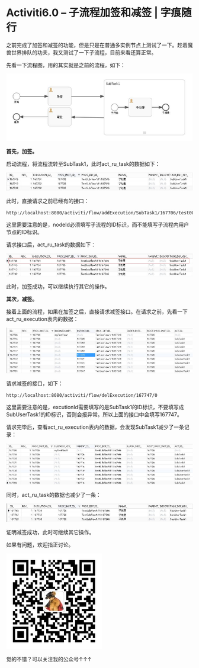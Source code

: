 # Activiti6.0 – 子流程加签和减签 | 字痕随行
之前完成了加签和减签的功能，但是只是在普通多实例节点上测试了一下。趁着魔兽世界排队的功夫，我又测试了一下子流程，目前来看还算正常。  

先看一下流程图，用的其实就是之前的流程，如下：

![image](../../images/Activiti6.0–子流程加签和减签/09b8449792a0806279f23206e67ceb4d.jpg)

**首先，加签。**  

启动流程，将流程流转至SubTask1，此时act\_ru\_task的数据如下：

![image](../../images/Activiti6.0–子流程加签和减签/1f0d8f52a7dfa54f61d9c8029b7ce21d.jpg)

此时，直接请求之前已经有的接口：

```Plain Text
http://localhost:8080/activiti/flow/addExecution/SubTask1/167706/test004

```
这里需要注意的是，nodeId必须填写子流程的ID标识，而不能填写子流程内用户节点的ID标识。



请求接口后，act\_ru\_task的数据如下：

![image](../../images/Activiti6.0–子流程加签和减签/612cab620ed7922550e709f507bfc5da.jpg)

此时，加签成功，可以继续执行其它的操作。

**其次，减签。**

接着上面的流程，如果在加签之后，直接请求减签接口。在请求之前，先看一下act\_ru\_execution表内的数据：

![image](../../images/Activiti6.0–子流程加签和减签/265c8a2cd15f6f18575e712dce3a62f0.jpg)

请求减签的接口，如下：

```Plain Text
http://localhost:8080/activiti/flow/delExecution/167747/0

```
这里需要注意的是，excutionId需要填写的是SubTask1的ID标识，不要填写成SubUserTask1的ID标识，否则会报异常。所以上面的接口中会填写167747。



请求完毕后，查看act\_ru\_execution表内的数据，会发现SubTask1减少了一条记录：

![image](../../images/Activiti6.0–子流程加签和减签/cac08ad6cecfe8aa05c4835b9a32a15a.jpg)

同时，act\_ru\_task的数据也减少了一条：

![image](../../images/Activiti6.0–子流程加签和减签/98d7e2b3e740bac1cad8a912c9d8af37.jpg)

证明减签成功，此时可继续其它操作。

如果有问题，欢迎指正讨论。

![image](../../images/公众号.jpg)

觉的不错？可以关注我的公众号↑↑↑